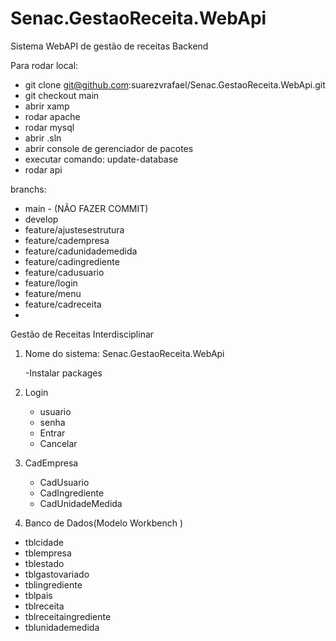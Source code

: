 # Senac.GestaoReceita.WebApi
Sistema WebAPI de gestão de receitas
Backend

Para rodar local:
- git clone git@github.com:suarezvrafael/Senac.GestaoReceita.WebApi.git
- git checkout main
- abrir xamp
- rodar apache
- rodar mysql
- abrir .sln
- abrir console de gerenciador de pacotes
- executar comando: update-database
- rodar api

branchs:
- main - (NÃO FAZER COMMIT)
- develop
- feature/ajustesestrutura
- feature/cadempresa
- feature/cadunidademedida
- feature/cadingrediente
- feature/cadusuario
- feature/login
- feature/menu
- feature/cadreceita
-

Gestão de Receitas Interdisciplinar
1. Nome do sistema: Senac.GestaoReceita.WebApi

   -Instalar packages
   
2. Login 
   - usuario
   - senha
    - Entrar
    - Cancelar
	   
4. CadEmpresa
   - CadUsuario
   - CadIngrediente
   - CadUnidadeMedida

5. Banco de Dados(Modelo Workbench )   
   
- tblcidade
- tblempresa
- tblestado
- tblgastovariado
- tblingrediente
- tblpais
- tblreceita
- tblreceitaingrediente
- tblunidademedida





